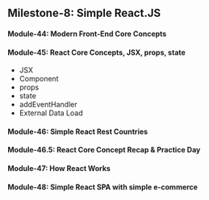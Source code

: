 ## Milestone-8: Simple React.JS

#### Module-44: Modern Front-End Core Concepts

#### Module-45: React Core Concepts, JSX, props, state

- JSX
- Component
- props
- state
- addEventHandler
- External Data Load

#### Module-46: Simple React Rest Countries

#### Module-46.5: React Core Concept Recap & Practice Day

#### Module-47: How React Works

#### Module-48: Simple React SPA with simple e-commerce
